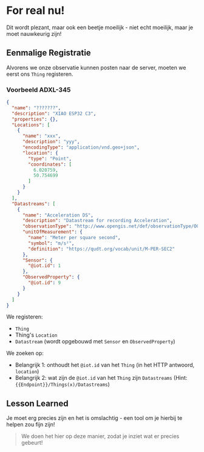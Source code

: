 # For real nu!

Dit wordt plezant, maar ook een beetje moeilijk - niet echt moeilijk, maar je moet nauwkeurig zijn!

## Eenmalige Registratie

Alvorens we onze observatie kunnen posten naar de server, moeten we eerst ons `Thing` registeren.

### Voorbeeld ADXL-345

```json
{
  "name": "???????",
  "description": "XIAO ESP32 C3",
  "properties": {},
  "Locations": [
    {
      "name": "xxx",
      "description": "yyy",
      "encodingType": "application/vnd.geo+json",
      "location": {
        "type": "Point",
        "coordinates": [
          6.020759,
          50.754699
        ]
      }
    }
  ],
  "Datastreams": [
    {
      "name": "Acceleration DS",
      "description": "Datastream for recording Acceleration",
      "observationType": "http://www.opengis.net/def/observationType/OGC-OM/2.0/OM_Measurement",
      "unitOfMeasurement": {
        "name": "Meter per square second",
        "symbol": "m/s²",
        "definition": "https://qudt.org/vocab/unit/M-PER-SEC2"
      },
      "Sensor": {
        "@iot.id": 1
      },
      "ObservedProperty": {
        "@iot.id": 9
      }
    }
  ]
}
```

We registeren:
- `Thing`
- Thing's `Location`
- `Datastream` (wordt opgebouwd met `Sensor` en `ObservedProperty`)

We zoeken op:
- Belangrijk 1: onthoudt het `@iot.id` van het `Thing` (in het HTTP antwoord, `location`)
- Belangrijk 2: wat zijn de `@iot.id` van het `Thing` zijn `Datastreams` (Hint: `{{Endpoint}}/Things(x)/Datastreams`)

## Lesson Learned

Je moet erg precies zijn en het is omslachtig - een tool om je hierbij te helpen zou fijn zijn!

> We doen het hier op deze manier, zodat je inziet wat er precies gebeurt!

